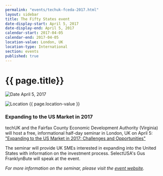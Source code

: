 ```yaml
---
permalink: "events/techuk-fceda-2017.html"
layout: sidebar
title: The Fifty States event
date-display-start: April 5, 2017
date-display-end: April 5, 2017
calendar-start: 2017-04-05
calendar-end: 2017-04-05
location-value: London, UK
location-type: International
section: events
published: true
---
```


# {{ page.title}}

![Date](https://google.github.io/material-design-icons/action/svg/design/ic_event_24px.svg "Date") April 5, 2017

![Location](http://google.github.io/material-design-icons/social/svg/design/ic_location_city_24px.svg "Location") {{ page.location-value }}

### Expanding to the US Market in 2017

techUK and the Fairfax County Economic Development Authority (Virginia) will host a free, informational half-day seminar in London, UK on April 5: ["Expanding to the US Market in 2017: Challenges and Opportunities"](http://www.techuk.org/events/briefing/item/10189-expanding-to-the-us-market-in-2017-challenges-and-opportunities)

The seminar will provide UK SMEs interested in expanding into the United States with information on the investment process. SelectUSA's Gus FranklynBute will speak at the event.

_For more information on the seminar, please visit the [event website](http://www.techuk.org/events/briefing/item/10189-expanding-to-the-us-market-in-2017-challenges-and-opportunities)._

